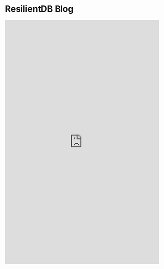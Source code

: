 # ResilientDB Blog

<iframe src="https://blog.resilientdb.com" width="100%" height="800px" frameborder="0">
  Your browser does not support iframes.
</iframe>
